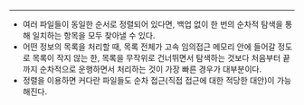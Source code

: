 ----
- 여러 파일들이 동일한 순서로 정렬되어 있다면, 백업 없이 한 번의 순차적 탐색을 통해 일치하는 항목을 모두 찾아낼 수 있다.
- 어떤 정보의 목록을 처리할 때, 목록 전체가 고속 임의접근 메모리 안에 들어갈 정도로 목록이 작지 않는 한, 목록을 무작위로 건너뛰면서 탐색하는 것보다 처음부터 끝까지 순차적으로 운행하면서 처리하는 것이 가장 빠른 경우가 대부분이다.
- 정렬을 이용하면 커다란 파일들도 순차 접근(직접 접근에 대한 적당한 대안)이 가능해진다.